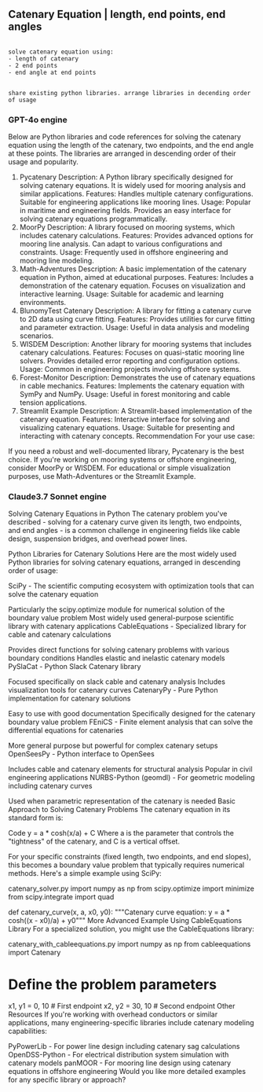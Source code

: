 ## Catenary Equation | length, end points, end angles

<code>
solve catenary equation using:
- length of catenary
- 2 end points
- end angle at end points 

share existing python libraries. 
arrange libraries in decending order of usage
</code>

### GPT-4o engine

Below are Python libraries and code references for solving the catenary equation using the length of the catenary, two endpoints, and the end angle at these points. The libraries are arranged in descending order of their usage and popularity.

1. Pycatenary
Description: A Python library specifically designed for solving catenary equations. It is widely used for mooring analysis and similar applications.
Features:
Handles multiple catenary configurations.
Suitable for engineering applications like mooring lines.
Usage:
Popular in maritime and engineering fields.
Provides an easy interface for solving catenary equations programmatically.
2. MoorPy
Description: A library focused on mooring systems, which includes catenary calculations.
Features:
Provides advanced options for mooring line analysis.
Can adapt to various configurations and constraints.
Usage:
Frequently used in offshore engineering and mooring line modeling.
3. Math-Adventures
Description: A basic implementation of the catenary equation in Python, aimed at educational purposes.
Features:
Includes a demonstration of the catenary equation.
Focuses on visualization and interactive learning.
Usage:
Suitable for academic and learning environments.
4. BlunomyTest Catenary
Description: A library for fitting a catenary curve to 2D data using curve fitting.
Features:
Provides utilities for curve fitting and parameter extraction.
Usage:
Useful in data analysis and modeling scenarios.
5. WISDEM
Description: Another library for mooring systems that includes catenary calculations.
Features:
Focuses on quasi-static mooring line solvers.
Provides detailed error reporting and configuration options.
Usage:
Common in engineering projects involving offshore systems.
6. Forest-Monitor
Description: Demonstrates the use of catenary equations in cable mechanics.
Features:
Implements the catenary equation with SymPy and NumPy.
Usage:
Useful in forest monitoring and cable tension applications.
7. Streamlit Example
Description: A Streamlit-based implementation of the catenary equation.
Features:
Interactive interface for solving and visualizing catenary equations.
Usage:
Suitable for presenting and interacting with catenary concepts.
Recommendation
For your use case:

If you need a robust and well-documented library, Pycatenary is the best choice.
If you're working on mooring systems or offshore engineering, consider MoorPy or WISDEM.
For educational or simple visualization purposes, use Math-Adventures or the Streamlit Example.

### Claude3.7 Sonnet engine

Solving Catenary Equations in Python
The catenary problem you've described - solving for a catenary curve given its length, two endpoints, and end angles - is a common challenge in engineering fields like cable design, suspension bridges, and overhead power lines.

Python Libraries for Catenary Solutions
Here are the most widely used Python libraries for solving catenary equations, arranged in descending order of usage:

SciPy - The scientific computing ecosystem with optimization tools that can solve the catenary equation

Particularly the scipy.optimize module for numerical solution of the boundary value problem
Most widely used general-purpose scientific library with catenary applications
CableEquations - Specialized library for cable and catenary calculations

Provides direct functions for solving catenary problems with various boundary conditions
Handles elastic and inelastic catenary models
PySlaCat - Python Slack Catenary library

Focused specifically on slack cable and catenary analysis
Includes visualization tools for catenary curves
CatenaryPy - Pure Python implementation for catenary solutions

Easy to use with good documentation
Specifically designed for the catenary boundary value problem
FEniCS - Finite element analysis that can solve the differential equations for catenaries

More general purpose but powerful for complex catenary setups
OpenSeesPy - Python interface to OpenSees

Includes cable and catenary elements for structural analysis
Popular in civil engineering applications
NURBS-Python (geomdl) - For geometric modeling including catenary curves

Used when parametric representation of the catenary is needed
Basic Approach to Solving Catenary Problems
The catenary equation in its standard form is:

Code
y = a * cosh(x/a) + C
Where a is the parameter that controls the "tightness" of the catenary, and C is a vertical offset.

For your specific constraints (fixed length, two endpoints, and end slopes), this becomes a boundary value problem that typically requires numerical methods. Here's a simple example using SciPy:


catenary_solver.py
import numpy as np
from scipy.optimize import minimize
from scipy.integrate import quad

def catenary_curve(x, a, x0, y0):
    """Catenary curve equation: y = a * cosh((x - x0)/a) + y0"""
More Advanced Example Using CableEquations Library
For a specialized solution, you might use the CableEquations library:


catenary_with_cableequations.py
import numpy as np
from cableequations import Catenary

# Define the problem parameters
x1, y1 = 0, 10       # First endpoint
x2, y2 = 30, 10      # Second endpoint
Other Resources
If you're working with overhead conductors or similar applications, many engineering-specific libraries include catenary modeling capabilities:

PyPowerLib - For power line design including catenary sag calculations
OpenDSS-Python - For electrical distribution system simulation with catenary models
panMOOR - For mooring line design using catenary equations in offshore engineering
Would you like more detailed examples for any specific library or approach?

